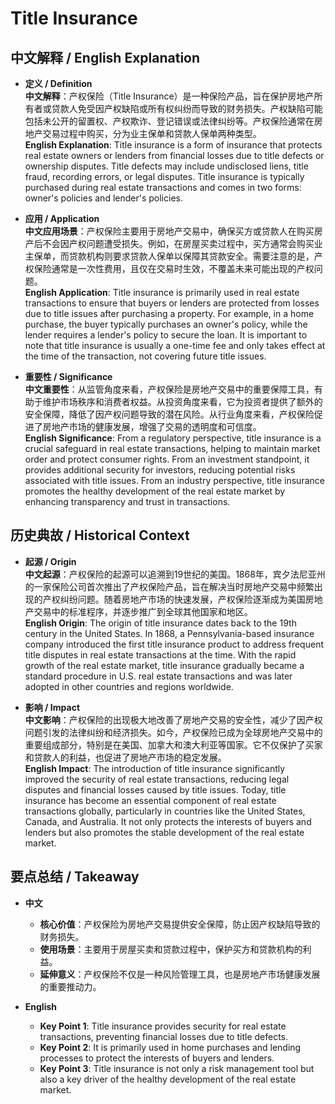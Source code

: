 # Title Insurance

## 中文解释 / English Explanation

* **定义 / Definition**  
  **中文解释**：产权保险（Title Insurance）是一种保险产品，旨在保护房地产所有者或贷款人免受因产权缺陷或所有权纠纷而导致的财务损失。产权缺陷可能包括未公开的留置权、产权欺诈、登记错误或法律纠纷等。产权保险通常在房地产交易过程中购买，分为业主保单和贷款人保单两种类型。  
  **English Explanation**: Title insurance is a form of insurance that protects real estate owners or lenders from financial losses due to title defects or ownership disputes. Title defects may include undisclosed liens, title fraud, recording errors, or legal disputes. Title insurance is typically purchased during real estate transactions and comes in two forms: owner's policies and lender's policies.

* **应用 / Application**  
  **中文应用场景**：产权保险主要用于房地产交易中，确保买方或贷款人在购买房产后不会因产权问题遭受损失。例如，在房屋买卖过程中，买方通常会购买业主保单，而贷款机构则要求贷款人保单以保障其贷款安全。需要注意的是，产权保险通常是一次性费用，且仅在交易时生效，不覆盖未来可能出现的产权问题。  
  **English Application**: Title insurance is primarily used in real estate transactions to ensure that buyers or lenders are protected from losses due to title issues after purchasing a property. For example, in a home purchase, the buyer typically purchases an owner's policy, while the lender requires a lender's policy to secure the loan. It is important to note that title insurance is usually a one-time fee and only takes effect at the time of the transaction, not covering future title issues.

* **重要性 / Significance**  
  **中文重要性**：从监管角度来看，产权保险是房地产交易中的重要保障工具，有助于维护市场秩序和消费者权益。从投资角度来看，它为投资者提供了额外的安全保障，降低了因产权问题导致的潜在风险。从行业角度来看，产权保险促进了房地产市场的健康发展，增强了交易的透明度和可信度。  
  **English Significance**: From a regulatory perspective, title insurance is a crucial safeguard in real estate transactions, helping to maintain market order and protect consumer rights. From an investment standpoint, it provides additional security for investors, reducing potential risks associated with title issues. From an industry perspective, title insurance promotes the healthy development of the real estate market by enhancing transparency and trust in transactions.

## 历史典故 / Historical Context

* **起源 / Origin**  
  **中文起源**：产权保险的起源可以追溯到19世纪的美国。1868年，宾夕法尼亚州的一家保险公司首次推出了产权保险产品，旨在解决当时房地产交易中频繁出现的产权纠纷问题。随着房地产市场的快速发展，产权保险逐渐成为美国房地产交易中的标准程序，并逐步推广到全球其他国家和地区。  
  **English Origin**: The origin of title insurance dates back to the 19th century in the United States. In 1868, a Pennsylvania-based insurance company introduced the first title insurance product to address frequent title disputes in real estate transactions at the time. With the rapid growth of the real estate market, title insurance gradually became a standard procedure in U.S. real estate transactions and was later adopted in other countries and regions worldwide.

* **影响 / Impact**  
  **中文影响**：产权保险的出现极大地改善了房地产交易的安全性，减少了因产权问题引发的法律纠纷和经济损失。如今，产权保险已成为全球房地产交易中的重要组成部分，特别是在美国、加拿大和澳大利亚等国家。它不仅保护了买家和贷款人的利益，也促进了房地产市场的稳定发展。  
  **English Impact**: The introduction of title insurance significantly improved the security of real estate transactions, reducing legal disputes and financial losses caused by title issues. Today, title insurance has become an essential component of real estate transactions globally, particularly in countries like the United States, Canada, and Australia. It not only protects the interests of buyers and lenders but also promotes the stable development of the real estate market.

## 要点总结 / Takeaway

* **中文**  
  - **核心价值**：产权保险为房地产交易提供安全保障，防止因产权缺陷导致的财务损失。  
  - **使用场景**：主要用于房屋买卖和贷款过程中，保护买方和贷款机构的利益。  
  - **延伸意义**：产权保险不仅是一种风险管理工具，也是房地产市场健康发展的重要推动力。

* **English**  
  - **Key Point 1**: Title insurance provides security for real estate transactions, preventing financial losses due to title defects.  
  - **Key Point 2**: It is primarily used in home purchases and lending processes to protect the interests of buyers and lenders.  
  - **Key Point 3**: Title insurance is not only a risk management tool but also a key driver of the healthy development of the real estate market.